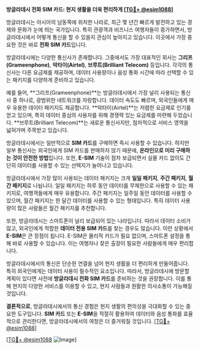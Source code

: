 **방글라데시 전화 SIM 카드: 현지 생활을 더욱 편리하게 [[TG💪+ @esim1088](https://t.me/s/esim1088)]**

방글라데시는 아시아의 남동쪽에 위치한 나라로, 최근 몇 년간 빠르게 발전하고 있는 경제와 문화가 눈에 띄는 국가입니다. 특히 관광객과 비즈니스 여행자들이 증가하면서, 방글라데시에서 어떻게 통신을 할 수 있을지 관심이 높아지고 있습니다. 이곳에서 가장 중요한 것은 바로 **전화 SIM 카드**입니다. 

방글라데시에는 다양한 통신사가 존재합니다. 그중에서도 가장 대표적인 회사는 **그리프(Grameenphone)**, **악타이(Airtel)**, **브루트(Brilliant Telecom)** 등입니다. 각각의 통신사는 다른 요금제를 제공하며, 데이터 사용량이나 음성 통화 시간에 따라 선택할 수 있는 패키지를 다양하게 준비하고 있습니다. 

예를 들어, **그리프(Grameenphone)**는 방글라데시에서 가장 널리 사용되는 통신사 중 하나로, 광범위한 네트워크를 자랑합니다. 데이터 속도도 빠르며, 외국인들에게 매우 유용한 데이터 패키지도 제공합니다. **악타이(Airtel)**는 저렴한 요금제로 인기를 얻고 있으며, 특히 데이터 중심의 사용자를 위해 경쟁력 있는 요금제를 마련해 두었습니다. **브루트(Brilliant Telecom)**는 새로운 통신사지만, 점차적으로 서비스 영역을 넓혀가며 주목받고 있습니다.

방글라데시에서는 일반적으로 **SIM 카드**를 구매하면 즉시 사용할 수 있습니다. 하지만 일부 통신사는 외국인에게 SIM 카드를 판매하지 않기 때문에, **온라인으로 미리 구매하는 것이 안전한 방법**입니다. 또한, **E-SIM** 기술이 점차 보급되면서 실물 카드 없이도 간단히 데이터를 사용할 수 있는 선택지가 늘어나고 있습니다. 

방글라데시에서 가장 많이 사용되는 데이터 패키지는 크게 **일일 패키지**, **주간 패키지**, **월간 패키지**로 나뉩니다. 일일 패키지는 하루 동안 데이터를 무제한으로 사용할 수 있는 패키지로, 여행객들에게 매우 유용합니다. 주간 패키지는 일주일 동안 데이터를 사용할 수 있으며, 월간 패키지는 한 달간 데이터를 사용할 수 있는 형태입니다. 특히 데이터 사용량이 많은 사람들은 월간 패키지를 추천합니다.

또한, 방글라데시는 스마트폰이 널리 보급되어 있는 나라입니다. 따라서 데이터 소비가 많고, 외국인에게 적합한 **데이터 전용 SIM 카드**를 찾는 경우도 많습니다. 이런 상황에서 **E-SIM**은 큰 장점이 됩니다. E-SIM은 물리적 카드가 필요 없으며, 스마트폰 설정을 통해 바로 사용할 수 있습니다. 이는 여행자나 잦은 출장이 필요한 사람들에게 매우 편리합니다.

방글라데시에서의 통신은 단순한 연결을 넘어 현지 생활을 더 편리하게 만들어줍니다. 특히 외국인에게는 데이터 사용이 필수적인 요소입니다. 따라서, 방글라데시에 방문할 계획이 있다면 사전에 **방글라데시 전화 SIM 카드**를 준비하는 것을 권장합니다. 이를 통해 현지의 다양한 서비스를 이용할 수 있고, 현지 사람들과 원활한 의사소통이 가능해질 것입니다.

**결론적으로**, 방글라데시에서의 통신 경험은 현지 생활의 편의성을 극대화할 수 있는 중요한 도구입니다. **SIM 카드** 또는 **E-SIM**을 적절히 활용하여 데이터와 음성 통화를 효율적으로 관리한다면, 방글라데시에서의 여정은 더 즐거워질 것입니다. [[TG💪+ @esim1088](https://t.me/s/esim1088)]

[[TG💪+ @esim1088](https://t.me/s/esim1088) ![Image](https://i.postimg.cc/Y0z9fWf4/image.png)]